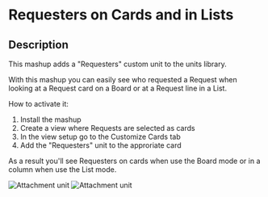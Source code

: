 # Requesters on Cards and in Lists

## Description

This mashup adds a "Requesters" custom unit to the units library.

With this mashup you can easily see who requested a Request when looking at a Request card on a Board or at a Request line in a List.

How to activate it:

1. Install the mashup
2. Create a view where Requests are selected as cards
3. In the view setup go to the Customize Cards tab
4. Add the "Requesters" unit to the approriate card

As a result you'll see Requesters on cards when use the Board mode or in a column when use the List mode.

![Attachment unit](https://raw.githubusercontent.com/TargetProcess/TP3MashupLibrary/master/Requesters%20on%20Board%20and%20List/requesters_in_lists.png?raw=true)
![Attachment unit](https://raw.githubusercontent.com/TargetProcess/TP3MashupLibrary/master/Requesters%20on%20Board%20and%20List/requesters_on_cards.png?raw=true)
